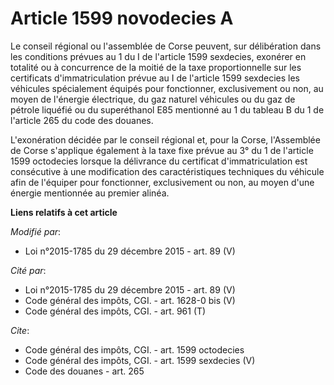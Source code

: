 # Article 1599 novodecies A

Le conseil régional ou l'assemblée de Corse peuvent, sur délibération dans les conditions prévues au 1 du I de l'article 1599
sexdecies, exonérer en totalité ou à concurrence de la moitié de la taxe proportionnelle sur les certificats
d'immatriculation prévue au I de l'article 1599 sexdecies les véhicules spécialement équipés pour fonctionner, exclusivement
ou non, au moyen de l'énergie électrique, du gaz naturel véhicules ou du gaz de pétrole liquéfié ou du superéthanol E85
mentionné au 1 du tableau B du 1 de l'article 265 du code des douanes. 

L'exonération décidée par le conseil régional et, pour la Corse, l'Assemblée de Corse s'applique également à la taxe fixe
prévue au 3° du 1 de l'article 1599 octodecies lorsque la délivrance du certificat d'immatriculation est consécutive à une
modification des caractéristiques techniques du véhicule afin de l'équiper pour fonctionner, exclusivement ou non, au moyen
d'une énergie mentionnée au premier alinéa.

**Liens relatifs à cet article**

_Modifié par_:

  - Loi n°2015-1785 du 29 décembre 2015 - art. 89 (V)

_Cité par_:

  - Loi n°2015-1785 du 29 décembre 2015 - art. 89 (V)
  - Code général des impôts, CGI. - art. 1628-0 bis (V)
  - Code général des impôts, CGI. - art. 961 (T)

_Cite_:

  - Code général des impôts, CGI. - art. 1599 octodecies
  - Code général des impôts, CGI. - art. 1599 sexdecies (V)
  - Code des douanes - art. 265
